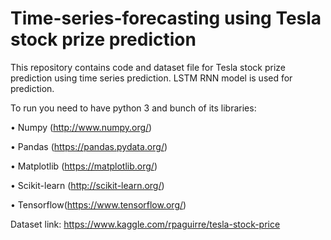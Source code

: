 # Time-series-forecasting using Tesla stock prize prediction

This repository contains code and dataset file for Tesla stock prize prediction using time series prediction. LSTM RNN model is used for prediction.

To run you need to have python 3 and bunch of its libraries:

•	Numpy (http://www.numpy.org/)

•	Pandas (https://pandas.pydata.org/)

•	Matplotlib (https://matplotlib.org/)

•	Scikit-learn (http://scikit-learn.org/)

•	Tensorflow(https://www.tensorflow.org/)

Dataset link:
https://www.kaggle.com/rpaguirre/tesla-stock-price
